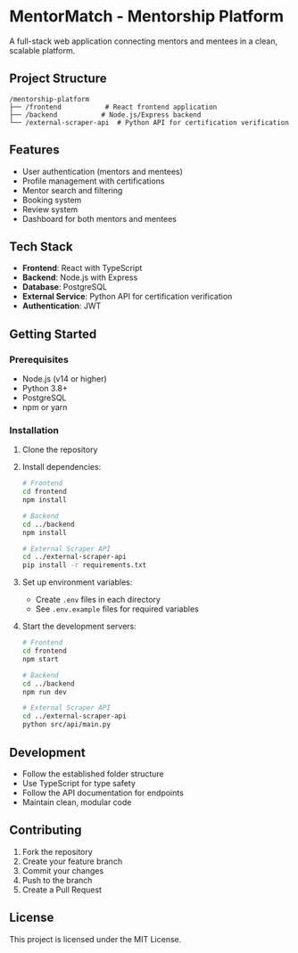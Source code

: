 # MentorMatch - Mentorship Platform

A full-stack web application connecting mentors and mentees in a clean, scalable platform.

## Project Structure

```
/mentorship-platform
├── /frontend           # React frontend application
├── /backend           # Node.js/Express backend
└── /external-scraper-api  # Python API for certification verification
```

## Features

- User authentication (mentors and mentees)
- Profile management with certifications
- Mentor search and filtering
- Booking system
- Review system
- Dashboard for both mentors and mentees

## Tech Stack

- **Frontend**: React with TypeScript
- **Backend**: Node.js with Express
- **Database**: PostgreSQL
- **External Service**: Python API for certification verification
- **Authentication**: JWT

## Getting Started

### Prerequisites

- Node.js (v14 or higher)
- Python 3.8+
- PostgreSQL
- npm or yarn

### Installation

1. Clone the repository
2. Install dependencies:
   ```bash
   # Frontend
   cd frontend
   npm install

   # Backend
   cd ../backend
   npm install

   # External Scraper API
   cd ../external-scraper-api
   pip install -r requirements.txt
   ```

3. Set up environment variables:
   - Create `.env` files in each directory
   - See `.env.example` files for required variables

4. Start the development servers:
   ```bash
   # Frontend
   cd frontend
   npm start

   # Backend
   cd ../backend
   npm run dev

   # External Scraper API
   cd ../external-scraper-api
   python src/api/main.py
   ```

## Development

- Follow the established folder structure
- Use TypeScript for type safety
- Follow the API documentation for endpoints
- Maintain clean, modular code

## Contributing

1. Fork the repository
2. Create your feature branch
3. Commit your changes
4. Push to the branch
5. Create a Pull Request

## License

This project is licensed under the MIT License. 